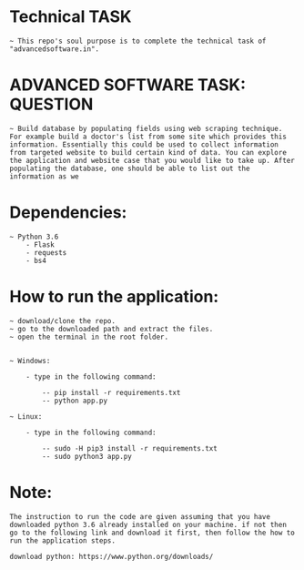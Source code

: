 # Technical TASK
	~ This repo's soul purpose is to complete the technical task of "advancedsoftware.in".

# ADVANCED SOFTWARE TASK: QUESTION
	~ Build database by populating fields using web scraping technique. For example build a doctor's list from some site which provides this information. Essentially this could be used to collect information from targeted website to build certain kind of data. You can explore the application and website case that you would like to take up. After populating the database, one should be able to list out the information as we

# Dependencies:

	~ Python 3.6
		- Flask
		- requests
		- bs4

# How to run the application:

	~ download/clone the repo.
	~ go to the downloaded path and extract the files.
	~ open the terminal in the root folder.

	
	~ Windows:

		- type in the following command:

			-- pip install -r requirements.txt
			-- python app.py

	~ Linux:

		- type in the following command:

			-- sudo -H pip3 install -r requirements.txt
			-- sudo python3 app.py

# Note:
	
	The instruction to run the code are given assuming that you have downloaded python 3.6 already installed on your machine. if not then go to the following link and download it first, then follow the how to run the application steps.

	download python: https://www.python.org/downloads/

